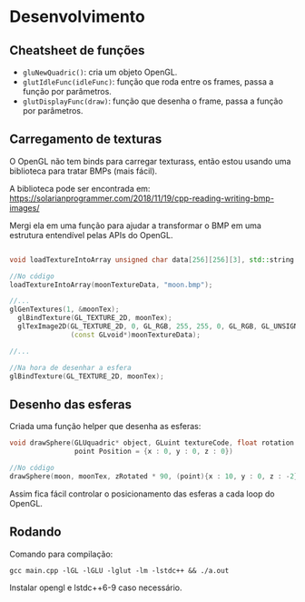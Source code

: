 # Desenvolvimento

## Cheatsheet de funções
* `gluNewQuadric()`: cria um objeto OpenGL.
* `glutIdleFunc(idleFunc)`: função que roda entre os frames, passa a função por parâmetros.
* `glutDisplayFunc(draw)`: função que desenha o frame, passa a função por parâmetros.

## Carregamento de texturas

O OpenGL não tem binds para carregar texturass, então estou usando uma biblioteca para tratar BMPs (mais fácil).

A biblioteca pode ser encontrada em: https://solarianprogrammer.com/2018/11/19/cpp-reading-writing-bmp-images/

Mergi ela em uma função para ajudar a transformar o BMP em uma estrutura entendível pelas APIs do OpenGL.

```cpp

void loadTextureIntoArray unsigned char data[256][256][3], std::string bmpName);

//No código
loadTextureIntoArray(moonTextureData, "moon.bmp");

//...
glGenTextures(1, &moonTex);
  glBindTexture(GL_TEXTURE_2D, moonTex);
  glTexImage2D(GL_TEXTURE_2D, 0, GL_RGB, 255, 255, 0, GL_RGB, GL_UNSIGNED_BYTE,
               (const GLvoid*)moonTextureData);

//...

//Na hora de desenhar a esfera
glBindTexture(GL_TEXTURE_2D, moonTex);
```

## Desenho das esferas

Criada uma função helper que desenha as esferas:

```cpp
void drawSphere(GLUquadric* object, GLuint textureCode, float rotation = 0,
                point Position = {x : 0, y : 0, z : 0}) 

//No código
drawSphere(moon, moonTex, zRotated * 90, (point){x : 10, y : 0, z : -2});
```

Assim fica fácil controlar o posicionamento das esferas a cada loop do OpenGL.


## Rodando

Comando para compilação:

`gcc main.cpp -lGL -lGLU -lglut -lm -lstdc++ && ./a.out`

Instalar opengl e lstdc++6-9 caso necessário.

